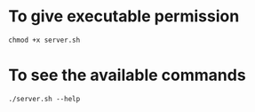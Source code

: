 # To give executable permission 
    
    chmod +x server.sh

# To see the available commands 
    
    ./server.sh --help
